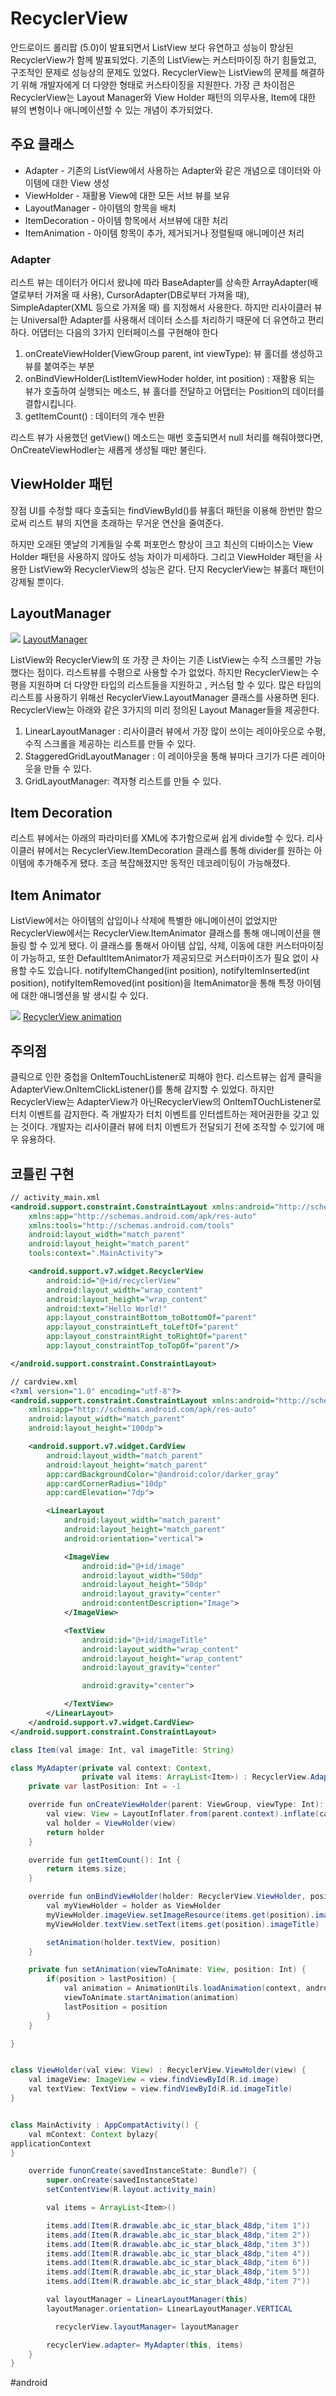 # RecyclerView
안드로이드 롤리팝 (5.0)이 발표되면서 ListView 보다 유연하고 성능이 향상된 RecyclerView가 함께 발표되었다. 기존의 ListView는  커스터마이징 하기 힘들었고, 구조적인 문제로 성능상의 문제도 있었다.  RecyclerView는 ListView의 문제를 해결하기 위해 개발자에게 더 다양한 형태로 커스타이징을 지원한다. 가장 큰 차이점은 RecyclerView는 Layout Manager와 View Holder 패턴의 의무사용, Item에 대한 뷰의 변형이나 애니메이션할 수 있는 개념이 추가되었다.


## 주요 클래스
- Adapter - 기존의 ListView에서 사용하는 Adapter와 같은 개념으로 데이터와 아이템에 대한 View 생성
- ViewHolder - 재활용 View에 대한 모든 서브 뷰를 보유
- LayoutManager - 아이템의 항목을 배치
- ItemDecoration - 아이템 항목에서 서브뷰에 대한 처리
- ItemAnimation -  아이템 항목이 추가, 제거되거나 정렬될때 애니메이션 처리

### Adapter
리스트 뷰는 데이터가 어디서 왔냐에 따라 BaseAdapter를 상속한 ArrayAdapter(배열로부터 가져올 때 사용), CursorAdapter(DB로부터 가져올 때), SimpleAdapter(XML 등으로 가져올 때) 를 지정해서 사용한다. 하지만 리사이클러 뷰는 Universal한 Adapter를 사용해서 데이터 소스를 처리하기 때문에 더 유연하고 편리하다. 어댑터는 다음의 3가지 인터페이스를 구현해야 한다

1. onCreateViewHolder(ViewGroup parent, int viewType): 뷰 홀더를 생성하고 뷰를 붙여주는 부분
2. onBindViewHolder(ListItemViewHoder holder, int position) : 재활용 되는 뷰가 호출하여 실행되는 메소드, 뷰 홀더를 전달하고 어댑터는 Position의 데이터를 결합시킵니다.
3. getItemCount() : 데이터의 개수 반환

리스트 뷰가 사용했던 getView() 메소드는 매번 호출되면서 null 처리를 해줘야했다면, OnCreateViewHodler는 새롭게 생성될 때만 불린다.


## ViewHolder 패턴
장점
UI를 수정할 때다 호출되는 findViewById()를 뷰홀더 패턴을 이용해 한번만 함으로써 리스트 뷰의 지연을 초래하는 무거운 연산을 줄여준다.

하지만 오래된 옛날의 기계들일 수록 퍼포먼스 향상이 크고 최신의 디바이스는 View Holder 패턴을 사용하지 않아도 성능 차이가 미세하다. 그리고 ViewHolder 패턴을 사용한 ListView와 RecyclerView의 성능은 같다. 단지 RecyclerView는 뷰홀더 패턴이 강제될 뿐이다.

## LayoutManager
![](RecyclerView/B1790062-FAB6-43CD-BCB6-069B41FD7643.png)
[LayoutManager](https://t1.daumcdn.net/cfile/tistory/25460B385783314C01)

ListView와 RecyclerView의 또 가장 큰 차이는 기존   ListView는 수직 스크롤만 가능했다는 점이다. 리스트뷰를 수평으로 사용할 수가 없었다. 하지만 RecyclerView는 수평을 지원하며 더 다양한 타입의 리스트들을 지원하고 , 커스텀 할 수 있다. 많은 타입의 리스트를 사용하기 위해선 RecyclerView.LayoutManager 클래스를 사용하면 된다. RecyclerView는 아래와 같은 3가지의 미리 정의된 Layout Manager들을 제공한다.

1. LinearLayoutManager : 리사이클러 뷰에서 가장 많이 쓰이는 레이아웃으로 수평, 수직 스크롤을 제공하는 리스트를 만들 수 있다.
2. StaggeredGridLayoutManager : 이 레이아웃을 통해 뷰마다 크기가 다른 레이아웃을 만들 수 있다.
3. GridLayoutManager: 격자형 리스트를 만들 수 있다.



## Item Decoration
리스트 뷰에서는 아래의 파라미터를 XML에 추가함으로써 쉽게 divide할 수 있다. 리사이클러 뷰에서는 RecyclerView.ItemDecoration 클래스를 통해 divider를 원하는 아이템에 추가해주게 됐다. 조금 복잡해졌지만 동적인 데코레이팅이 가능해졌다.

## Item Animator
ListView에서는 아이템의 삽입이나 삭제에 특별한 애니메이션이 없었지만 RecyclerView에서는 RecyclerView.ItemAnimator 클래스를 통해 애니메이션을 핸들링 할 수 있게 됐다. 이 클래스를 통해서 아이템 삽입, 삭제, 이동에 대한 커스터마이징이 가능하고, 또한 DefaultItemAnimator가 제공되므로 커스터마이즈가 필요 없이 사용할 수도 있습니다. notifyItemChanged(int position), notifyItemInserted(int position), notifyItemRemoved(int position)을 ItemAnimator을 통해 특정 아이템에 대한 애니멩션을 발 생시킬 수 있다.

![](RecyclerView/81ED454B-575C-4D01-B299-3F1D2A19BB73.png)
[RecyclerView animation](https://t1.daumcdn.net/cfile/tistory/2439F7475782AA0B2A)


## 주의점
클릭으로 인한 중첩을 OnItemTouchListener로 피해야 한다.
리스트뷰는 쉽게 클릭을 AdapterView.OnItemClickListener()를 통해 감지할 수 있었다. 하지만 RecyclerView는 AdapterView가 아닌RecyclerView의 OnItemTOuchListener로 터치 이벤트를 감지한다. 즉 개발자가 터치 이벤트를 인터셉트하는 제어권한을 갖고 있는 것이다. 개발자는 리사이클러 뷰에 터치 이벤트가 전달되기 전에 조작할 수 있기에 매우 유용하다.



## 코틀린 구현
```xml
// activity_main.xml
<android.support.constraint.ConstraintLayout xmlns:android="http://schemas.android.com/apk/res/android"
    xmlns:app="http://schemas.android.com/apk/res-auto"
    xmlns:tools="http://schemas.android.com/tools"
    android:layout_width="match_parent"
    android:layout_height="match_parent"
    tools:context=".MainActivity">

    <android.support.v7.widget.RecyclerView
        android:id="@+id/recyclerView"
        android:layout_width="wrap_content"
        android:layout_height="wrap_content"
        android:text="Hello World!"
        app:layout_constraintBottom_toBottomOf="parent"
        app:layout_constraintLeft_toLeftOf="parent"
        app:layout_constraintRight_toRightOf="parent"
        app:layout_constraintTop_toTopOf="parent"/>

</android.support.constraint.ConstraintLayout>

```

```xml
// cardview.xml
<?xml version="1.0" encoding="utf-8"?>
<android.support.constraint.ConstraintLayout xmlns:android="http://schemas.android.com/apk/res/android"
    xmlns:app="http://schemas.android.com/apk/res-auto"
    android:layout_width="match_parent"
    android:layout_height="100dp">

    <android.support.v7.widget.CardView
        android:layout_width="match_parent"
        android:layout_height="match_parent"
        app:cardBackgroundColor="@android:color/darker_gray"
        app:cardCornerRadius="10dp"
        app:cardElevation="7dp">

        <LinearLayout
            android:layout_width="match_parent"
            android:layout_height="match_parent"
            android:orientation="vertical">

            <ImageView
                android:id="@+id/image"
                android:layout_width="50dp"
                android:layout_height="50dp"
                android:layout_gravity="center"
                android:contentDescription="Image">
            </ImageView>

            <TextView
                android:id="@+id/imageTitle"
                android:layout_width="wrap_content"
                android:layout_height="wrap_content"
                android:layout_gravity="center"

                android:gravity="center">

            </TextView>
        </LinearLayout>
    </android.support.v7.widget.CardView>
</android.support.constraint.ConstraintLayout>
```


```java
class Item(val image: Int, val imageTitle: String)

class MyAdapter(private val context: Context,
                private val items: ArrayList<Item>) : RecyclerView.Adapter<RecyclerView.ViewHolder>() {
    private var lastPosition: Int = -1

    override fun onCreateViewHolder(parent: ViewGroup, viewType: Int): RecyclerView.ViewHolder {
        val view: View = LayoutInflater.from(parent.context).inflate(cardview, parent, false)
        val holder = ViewHolder(view)
        return holder
    }

    override fun getItemCount(): Int {
        return items.size;
    }

    override fun onBindViewHolder(holder: RecyclerView.ViewHolder, position: Int) {
        val myViewHolder = holder as ViewHolder
        myViewHolder.imageView.setImageResource(items.get(position).image)
        myViewHolder.textView.setText(items.get(position).imageTitle)

        setAnimation(holder.textView, position)
    }

    private fun setAnimation(viewToAnimate: View, position: Int) {
        if(position > lastPosition) {
            val animation = AnimationUtils.loadAnimation(context, android.R.anim.slide_in_left)
            viewToAnimate.startAnimation(animation)
            lastPosition = position
        }
    }

}


class ViewHolder(val view: View) : RecyclerView.ViewHolder(view) {
    val imageView: ImageView = view.findViewById(R.id.image)
    val textView: TextView = view.findViewById(R.id.imageTitle)
}


class MainActivity : AppCompatActivity() {
    val mContext: Context bylazy{
applicationContext
}

    override funonCreate(savedInstanceState: Bundle?) {
        super.onCreate(savedInstanceState)
        setContentView(R.layout.activity_main)

        val items = ArrayList<Item>()

        items.add(Item(R.drawable.abc_ic_star_black_48dp,"item 1"))
        items.add(Item(R.drawable.abc_ic_star_black_48dp,"item 2"))
        items.add(Item(R.drawable.abc_ic_star_black_48dp,"item 3"))
        items.add(Item(R.drawable.abc_ic_star_black_48dp,"item 4"))
        items.add(Item(R.drawable.abc_ic_star_black_48dp,"item 6"))
        items.add(Item(R.drawable.abc_ic_star_black_48dp,"item 5"))
        items.add(Item(R.drawable.abc_ic_star_black_48dp,"item 7"))

        val layoutManager = LinearLayoutManager(this)
        layoutManager.orientation= LinearLayoutManager.VERTICAL

		  recyclerView.layoutManager= layoutManager

        recyclerView.adapter= MyAdapter(this, items)
    }
}
```
#android